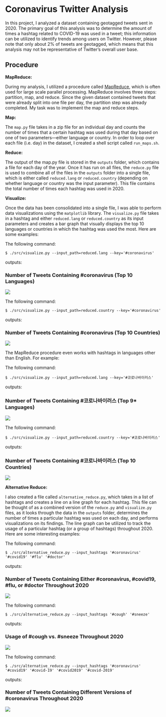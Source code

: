 # Coronavirus Twitter Analysis

In this project, I analyzed a dataset containing geotagged tweets sent in 2020. The primary goal of this analysis was to determine the amount of times a hashtag related to COVID-19 was used in a tweet; this information can be utilized to identify trends among users on Twitter. However, please note that only about 2% of tweets are geotagged, which means that this analysis may not be representative of Twitter’s overall user base. 

## Procedure

**MapReduce:**

During my analysis, I utilized a procedure called [MapReduce](https://en.wikipedia.org/wiki/MapReduce), which is often used for large scale parallel processing. MapReduce involves three steps: partition, map, and reduce. Since the given dataset contained tweets that were already split into one file per day, the partition step was already completed. My task was to implement the map and reduce steps.

**Map:**

The `map.py` file takes in a zip file for an individual day and counts the number of times that a certain hashtag was used during that day based on one of two parameters—either language or country. In order to loop over each file (i.e. day) in the dataset, I created a shell script called `run_maps.sh`.

**Reduce:**

The output of the map.py file is stored in the `outputs` folder, which contains a file for each day of the year. Once it has run on all files, the `reduce.py` file is used to combine all of the files in the `outputs` folder into a single file, which is either called `reduced.lang` or `reduced.country` (depending on whether language or country was the input parameter). This file contains the total number of times each hashtag was used in 2020.

**Visualize:**

Once the data has been consolidated into a single file, I was able to perform data visualizations using the `matplotlib` library. The `visualize.py` file takes in a hashtag and either `reduced.lang` or `reduced.country` as its input parameters and creates a bar graph that visually displays the top 10 languages or countries in which the hashtag was used the most. Here are some examples:

The following command:
```
$ ./src/visualize.py --input_path=reduced.lang --key='#coronavirus'
```
outputs:

### Number of Tweets Containing #coronavirus (Top 10 Languages)
<img src=https://github.com/Kevinl0378/twitter_coronavirus/blob/master/%23coronavirus_bar_graph_(language).png />

The following command:
```
$ ./src/visualize.py --input_path=reduced.country --key='#coronavirus'
```
outputs:

### Number of Tweets Containing #coronavirus (Top 10 Countries)
<img src=https://github.com/Kevinl0378/twitter_coronavirus/blob/master/%23coronavirus_bar_graph_(country).png />

The MapReduce procedure even works with hashtags in languages other than English. For example:

The following command:
```
$ ./src/visualize.py --input_path=reduced.lang --key='#코로나바이러스'
```
outputs:

### Number of Tweets Containing #코로나바이러스 (Top 9* Languages)
<img src=https://github.com/Kevinl0378/twitter_coronavirus/blob/master/%23코로나바이러스_bar_graph_(language).png />

The following command:
```
$ ./src/visualize.py --input_path=reduced.country --key='#코로나바이러스'
```
outputs:

### Number of Tweets Containing #코로나바이러스 (Top 10 Countries)
<img src=https://github.com/Kevinl0378/twitter_coronavirus/blob/master/%23코로나바이러스_bar_graph_(country).png />

**Alternative Reduce:**

I also created a file called `alternative_reduce.py`, which takes in a list of hashtags and creates a line on a line graph for each hashtag. This file can be thought of as a combined version of the `reduce.py` and `visualize.py` files, as it looks through the data in the `outputs` folder, determines the number of times a particular hashtag was used on each day, and performs visualizations on its findings. The line graph can be utilized to track the usage of a particular hashtag (or a group of hashtags) throughout 2020. Here are some interesting examples:

The following command:
```
$ ./src/alternative_reduce.py --input_hashtags '#coronavirus' '#covid19' '#flu' '#doctor'
```
outputs:

### Number of Tweets Containing Either #coronavirus, #covid19, #flu, or #doctor Throughout 2020
<img src=https://github.com/Kevinl0378/twitter_coronavirus/blob/master/%23coronavirus_%23covid19_%23flu_%23doctor_line_graph.png />

The following command:
``` 
$ ./src/alternative_reduce.py --input_hashtags '#cough' '#sneeze'
```
outputs:

### Usage of #cough vs. #sneeze Throughout 2020
<img src=https://github.com/Kevinl0378/twitter_coronavirus/blob/master/%23cough_vs_%23sneeze_line_graph.png />

The following command:
```
$ ./src/alternative_reduce.py --input_hashtags '#coronavirus' '#covid19' '#covid-19' '#covid2019' '#covid-2019'
```
outputs:

### Number of Tweets Containing Different Versions of #coronavirus Throughout 2020
<img src=https://github.com/Kevinl0378/twitter_coronavirus/blob/master/different_versions_of_%23covid19_line_graph.png />
